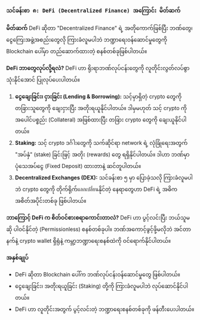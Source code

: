 
### `သင်ခန်းစာ ၈: DeFi (Decentralized Finance) အကြောင်း မိတ်ဆက်`

**မိတ်ဆက်**
DeFi ဆိုတာ "Decentralized Finance" ရဲ့ အတိုကောက်ဖြစ်ပြီး ဘဏ်တွေ၊ ငွေကြေးအဖွဲ့အစည်းတွေလို ကြားခံလူမပါဘဲ ဘဏ္ဍာရေးဝန်ဆောင်မှုတွေကို Blockchain ပေါ်မှာ တည်ဆောက်ထားတဲ့ စနစ်တစ်ခုဖြစ်ပါတယ်။

**DeFi ဘာတွေလုပ်လို့ရလဲ?**
DeFi ဟာ ရိုးရာဘဏ်လုပ်ငန်းတွေကို လူတိုင်းလွတ်လပ်စွာသုံးနိုင်အောင် ပြုလုပ်ပေးပါတယ်။
1.  **ငွေချေးခြင်း၊ ငှားခြင်း (Lending & Borrowing):** သင့်မှာရှိတဲ့ crypto တွေကို တခြားသူတွေကို ချေးငှားပြီး အတိုးရယူနိုင်ပါတယ်။ ဒါမှမဟုတ် သင့် crypto ကို အပေါင်ပစ္စည်း (Collateral) အဖြစ်ထားပြီး တခြား crypto တွေကို ချေးယူနိုင်ပါတယ်။
2.  **Staking:** သင့် crypto ဒင်္ဂါးတွေကို သက်ဆိုင်ရာ network ရဲ့ လုံခြုံရေးအတွက် "အပ်နှံ" (stake) ခြင်းဖြင့် အတိုး (rewards) တွေ ရရှိနိုင်ပါတယ်။ ဒါဟာ ဘဏ်မှာ ပုံသေအပ်ငွေ (Fixed Deposit) ထားတာနဲ့ ဆင်တူပါတယ်။
3.  **Decentralized Exchanges (DEX):** သင်ခန်းစာ ၅ မှာ ပြောခဲ့သလို ကြားခံလူမပါဘဲ crypto တွေကို တိုက်ရိုက်แลกเปลี่ยนနိုင်တဲ့ နေရာတွေဟာ DeFi ရဲ့ အဓိကအစိတ်အပိုင်းတစ်ခု ဖြစ်ပါတယ်။

**ဘာကြောင့် DeFi က စိတ်ဝင်စားစရာကောင်းတာလဲ?**
DeFi ဟာ ပွင့်လင်းပြီး ဘယ်သူမဆို ပါဝင်နိုင်တဲ့ (Permissionless) စနစ်တစ်ခုပါ။ ဘဏ်အကောင့်ဖွင့်ဖို့မလိုဘဲ အင်တာနက်နဲ့ crypto wallet ရှိရုံနဲ့ ကမ္ဘာ့ဘဏ္ဍာရေးစနစ်ထဲကို ဝင်ရောက်နိုင်ပါတယ်။

**အနှစ်ချုပ်**
* DeFi ဆိုတာ Blockchain ပေါ်က ဘဏ်လုပ်ငန်းဝန်ဆောင်မှုတွေ ဖြစ်ပါတယ်။
* ငွေချေးခြင်း၊ အတိုးရယူခြင်း (Staking) တို့ကို ကြားခံလူမပါဘဲ လုပ်ဆောင်နိုင်ပါတယ်။
* DeFi ဟာ လူတိုင်းအတွက် ပွင့်လင်းတဲ့ ဘဏ္ဍာရေးစနစ်တစ်ခုကို ဖန်တီးပေးပါတယ်။